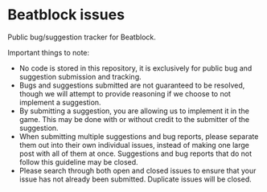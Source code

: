 # Beatblock issues
Public bug/suggestion tracker for Beatblock.

Important things to note:
- No code is stored in this repository, it is exclusively for public bug and suggestion submission and tracking.
- Bugs and suggestions submitted are not guaranteed to be resolved, though we will attempt to provide reasoning if we choose to not implement a suggestion.
- By submitting a suggestion, you are allowing us to implement it in the game. This may be done with or without credit to the submitter of the suggestion.
- When submitting multiple suggestions and bug reports, please separate them out into their own individual issues, instead of making one large post with all of them at once. Suggestions and bug reports that do not follow this guideline may be closed.
- Please search through both open and closed issues to ensure that your issue has not already been submitted. Duplicate issues will be closed.